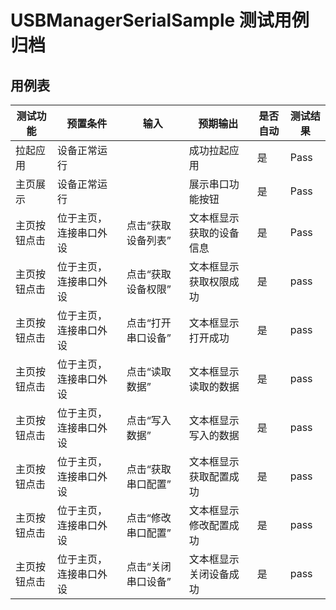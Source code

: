 # USBManagerSerialSample 测试用例归档

## 用例表

| 测试功能          | 预置条件       | 输入               | 预期输出                          | 是否自动 | 测试结果 |
|---------------|------------|------------------|-------------------------------|------|------|
| 拉起应用          | 	设备正常运行    | 		               | 成功拉起应用                        | 是    | Pass |
| 主页展示          |设备正常运行      | 		               | 展示串口功能按钮                      | 是    | Pass |
| 主页按钮点击        | 位于主页，连接串口外设 | 	点击“获取设备列表”      | 	文本框显示获取的设备信息                 | 是    | Pass |
| 主页按钮点击        | 位于主页，连接串口外设 | 点击“获取设备权限”       | 文本框显示获取权限成功                   | 是    | pass |
| 主页按钮点击        | 位于主页，连接串口外设 | 点击“打开串口设备”       | 文本框显示打开成功                     | 是    | pass |
| 主页按钮点击        | 位于主页，连接串口外设 | 点击“读取数据”         | 文本框显示读取的数据                    | 是    | pass |
| 主页按钮点击        | 位于主页，连接串口外设 | 点击“写入数据”         | 文本框显示写入的数据                    | 是    | pass |
| 主页按钮点击        | 位于主页，连接串口外设 | 点击“获取串口配置”       | 文本框显示获取配置成功                   | 是    | pass |
| 主页按钮点击        | 位于主页，连接串口外设 | 点击“修改串口配置”       | 文本框显示修改配置成功                   | 是    | pass |
| 主页按钮点击        | 位于主页，连接串口外设 | 点击“关闭串口设备”       | 文本框显示关闭设备成功                   | 是    | pass |


